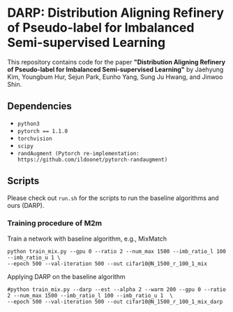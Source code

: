 # DARP: Distribution Aligning Refinery of Pseudo-label for Imbalanced Semi-supervised Learning

This repository contains code for the paper
**"Distribution Aligning Refinery of Pseudo-label for Imbalanced Semi-supervised Learning"** 
by Jaehyung Kim, Youngbum Hur, Sejun Park, Eunho Yang, Sung Ju Hwang, and Jinwoo Shin.

## Dependencies

* `python3`
* `pytorch == 1.1.0`
* `torchvision`
* `scipy`
* `randAugment (Pytorch re-implementation: https://github.com/ildoonet/pytorch-randaugment)`

## Scripts
Please check out `run.sh` for the scripts to run the baseline algorithms and ours (DARP).

### Training procedure of M2m 
Train a network with baseline algorithm, e.g., MixMatch
```
python train_mix.py --gpu 0 --ratio 2 --num_max 1500 --imb_ratio_l 100 --imb_ratio_u 1 \
--epoch 500 --val-iteration 500 --out cifar10@N_1500_r_100_1_mix
```
Applying DARP on the baseline algorithm
```
#python train_mix.py --darp --est --alpha 2 --warm 200 --gpu 0 --ratio 2 --num_max 1500 --imb_ratio_l 100 --imb_ratio_u 1  \
--epoch 500 --val-iteration 500 --out cifar10@N_1500_r_100_1_mix_darp 
```
